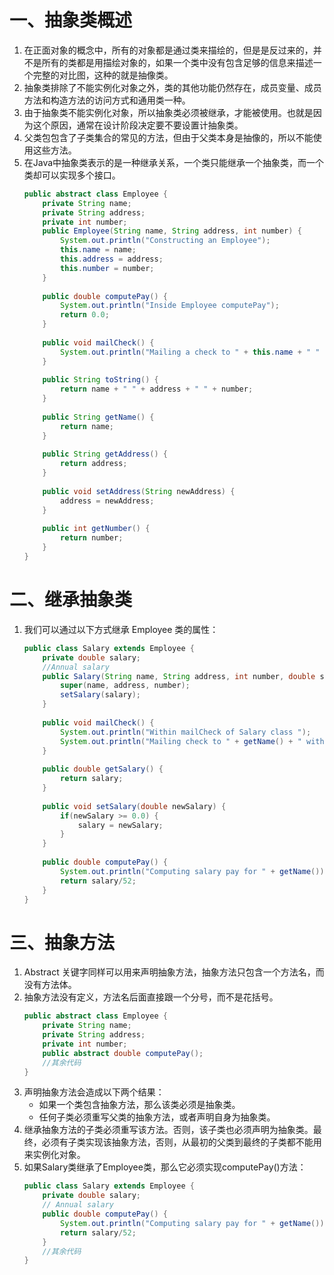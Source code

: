 # 一、抽象类概述
1. 在正面对象的概念中，所有的对象都是通过类来描绘的，但是是反过来的，并不是所有的类都是用描绘对象的，如果一个类中没有包含足够的信息来描述一个完整的对比图，这种的就是抽像类。
2. 抽象类排除了不能实例化对象之外，类的其他功能仍然存在，成员变量、成员方法和构造方法的访问方式和通用类一种。
3. 由于抽象类不能实例化对象，所以抽象类必须被继承，才能被使用。也就是因为这个原因，通常在设计阶段决定要不要设置计抽象类。
4. 父类包包含了子类集合的常见的方法，但由于父类本身是抽像的，所以不能使用这些方法。
5. 在Java中抽象类表示的是一种继承关系，一个类只能继承一个抽象类，而一个类却可以实现多个接口。
	``` Java
	public abstract class Employee { 
		private String name; 
		private String address; 
		private int number; 
		public Employee(String name, String address, int number) { 
			System.out.println("Constructing an Employee"); 
			this.name = name; 
			this.address = address; 
			this.number = number; 
		} 
		
		public double computePay() { 
			System.out.println("Inside Employee computePay"); 
			return 0.0; 
		} 
		
		public void mailCheck() { 
			System.out.println("Mailing a check to " + this.name + " " + this.address);
		} 
		
		public String toString() { 
			return name + " " + address + " " + number; 
		} 
		
		public String getName() { 
			return name; 
		} 
		
		public String getAddress() { 
			return address; 
		} 
		
		public void setAddress(String newAddress) { 
			address = newAddress; 
		} 
		
		public int getNumber() { 
			return number; 
		} 
	}
	```
# 二、继承抽象类
1. 我们可以通过以下方式继承 Employee 类的属性：
	``` Java
	public class Salary extends Employee { 
		private double salary; 
		//Annual salary 
		public Salary(String name, String address, int number, double salary) {
			super(name, address, number); 
			setSalary(salary); 
		} 
		
		public void mailCheck() { 
			System.out.println("Within mailCheck of Salary class "); 
			System.out.println("Mailing check to " + getName() + " with salary " + salary); 
		} 
		
		public double getSalary() { 
			return salary; 
		} 
		
		public void setSalary(double newSalary) { 
			if(newSalary >= 0.0) { 
				salary = newSalary; 
			} 
		} 
		
		public double computePay() { 
			System.out.println("Computing salary pay for " + getName()); 
			return salary/52; 
		} 
	}
	```
# 三、抽象方法
1. Abstract 关键字同样可以用来声明抽象方法，抽象方法只包含一个方法名，而没有方法体。
2. 抽象方法没有定义，方法名后面直接跟一个分号，而不是花括号。
	``` Java
	public abstract class Employee { 
		private String name; 
		private String address; 
		private int number; 
		public abstract double computePay(); 
		//其余代码 
	}
	```
2. 声明抽象方法会造成以下两个结果：
	- 如果一个类包含抽象方法，那么该类必须是抽象类。
	- 任何子类必须重写父类的抽象方法，或者声明自身为抽象类。
3. 继承抽象方法的子类必须重写该方法。否则，该子类也必须声明为抽象类。最终，必须有子类实现该抽象方法，否则，从最初的父类到最终的子类都不能用来实例化对象。
4. 如果Salary类继承了Employee类，那么它必须实现computePay()方法：
	``` Java
	public class Salary extends Employee { 
		private double salary; 
		// Annual salary 
		public double computePay() { 
			System.out.println("Computing salary pay for " + getName()); 
			return salary/52; 
		} 
		//其余代码 
	}
	```
